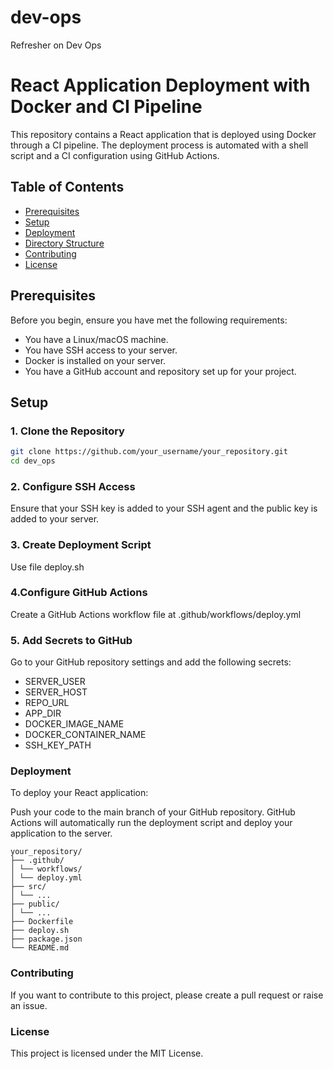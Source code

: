 # dev-ops

Refresher on Dev Ops 

# React Application Deployment with Docker and CI Pipeline

This repository contains a React application that is deployed using Docker through a CI pipeline. The deployment process is automated with a shell script and a CI configuration using GitHub Actions.

## Table of Contents

- [Prerequisites](#prerequisites)
- [Setup](#setup)
- [Deployment](#deployment)
- [Directory Structure](#directory-structure)
- [Contributing](#contributing)
- [License](#license)

## Prerequisites

Before you begin, ensure you have met the following requirements:

- You have a Linux/macOS machine.
- You have SSH access to your server.
- Docker is installed on your server.
- You have a GitHub account and repository set up for your project.

## Setup

### 1. Clone the Repository

```sh
git clone https://github.com/your_username/your_repository.git 
cd dev_ops
```
### 2. Configure SSH Access
Ensure that your SSH key is added to your SSH agent and the public key is added to your server.

### 3. Create Deployment Script
Use file deploy.sh

### 4.Configure GitHub Actions
Create a GitHub Actions workflow file at .github/workflows/deploy.yml

### 5. Add Secrets to GitHub
Go to your GitHub repository settings and add the following secrets:

- SERVER_USER
- SERVER_HOST
- REPO_URL
- APP_DIR
- DOCKER_IMAGE_NAME
- DOCKER_CONTAINER_NAME
- SSH_KEY_PATH

### Deployment
To deploy your React application:

Push your code to the main branch of your GitHub repository.
GitHub Actions will automatically run the deployment script and deploy your application to the server.

```
your_repository/
├── .github/
│ └── workflows/
│ └── deploy.yml
├── src/
│ └── ...
├── public/
│ └── ...
├── Dockerfile
├── deploy.sh
├── package.json
└── README.md
```
### Contributing
If you want to contribute to this project, please create a pull request or raise an issue.

### License
This project is licensed under the MIT License.
